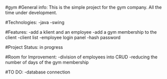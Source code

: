 #gym
#General info: 
This is the simple project for the gym company. All the time under development.

#Technologies: 
-java 
-swing

#Features:
-add a klient and an employee
-add a gym membership to the client
-client list
-employee login panel
-hash password

#Project Status:
in progress

#Room for Improvement:
-division of employees into CRUD
-reducing the number of days of the gym membership

#TO DO:
-database connection
